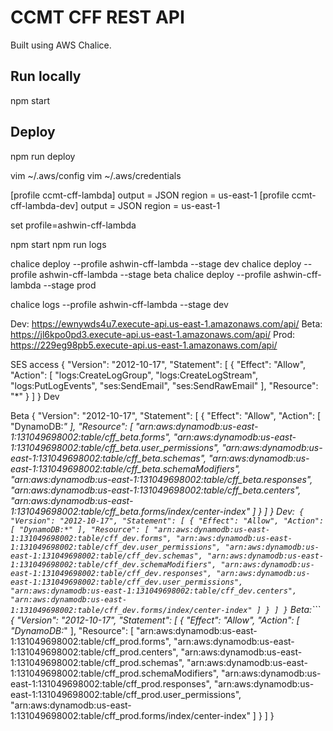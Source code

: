 # CCMT CFF REST API
Built using AWS Chalice.

## Run locally
npm start

## Deploy
npm run deploy

vim ~/.aws/config
vim ~/.aws/credentials

[profile ccmt-cff-lambda]
output = JSON
region = us-east-1
[profile ccmt-cff-lambda-dev]
output = JSON
region = us-east-1

set profile=ashwin-cff-lambda

npm start
npm run logs

chalice deploy --profile ashwin-cff-lambda --stage dev
chalice deploy --profile ashwin-cff-lambda --stage beta
chalice deploy --profile ashwin-cff-lambda --stage prod

chalice logs --profile ashwin-cff-lambda --stage dev

Dev: https://ewnywds4u7.execute-api.us-east-1.amazonaws.com/api/
Beta: https://jl6kpo0pd3.execute-api.us-east-1.amazonaws.com/api/
Prod: https://229eg98pb5.execute-api.us-east-1.amazonaws.com/api/

SES access
{
    "Version": "2012-10-17",
    "Statement": [
        {
            "Effect": "Allow",
            "Action": [
                "logs:CreateLogGroup",
                "logs:CreateLogStream",
                "logs:PutLogEvents",
                "ses:SendEmail",
                "ses:SendRawEmail"
            ],
            "Resource": "*"
        }
    ]
}
Dev

Beta
{
    "Version": "2012-10-17",
    "Statement": [
        {
            "Effect": "Allow",
            "Action": [
                "DynamoDB:*"
            ],
            "Resource": [
                "arn:aws:dynamodb:us-east-1:131049698002:table/cff_beta.forms",
                "arn:aws:dynamodb:us-east-1:131049698002:table/cff_beta.user_permissions",
                "arn:aws:dynamodb:us-east-1:131049698002:table/cff_beta.schemas",
                "arn:aws:dynamodb:us-east-1:131049698002:table/cff_beta.schemaModifiers",
                "arn:aws:dynamodb:us-east-1:131049698002:table/cff_beta.responses",
                "arn:aws:dynamodb:us-east-1:131049698002:table/cff_beta.centers",
                "arn:aws:dynamodb:us-east-1:131049698002:table/cff_beta.forms/index/center-index"
            ]
        }
    ]
}
Dev:```
{
    "Version": "2012-10-17",
    "Statement": [
        {
            "Effect": "Allow",
            "Action": [
                "DynamoDB:*"
            ],
            "Resource": [
                "arn:aws:dynamodb:us-east-1:131049698002:table/cff_dev.forms",
                "arn:aws:dynamodb:us-east-1:131049698002:table/cff_dev.user_permissions",
                "arn:aws:dynamodb:us-east-1:131049698002:table/cff_dev.schemas",
                "arn:aws:dynamodb:us-east-1:131049698002:table/cff_dev.schemaModifiers",
                "arn:aws:dynamodb:us-east-1:131049698002:table/cff_dev.responses",
                "arn:aws:dynamodb:us-east-1:131049698002:table/cff_dev.user_permissions",
                "arn:aws:dynamodb:us-east-1:131049698002:table/cff_dev.centers",
                "arn:aws:dynamodb:us-east-1:131049698002:table/cff_dev.forms/index/center-index"
            ]
        }
    ]
}```
Beta:```
{
    "Version": "2012-10-17",
    "Statement": [
        {
            "Effect": "Allow",
            "Action": [
                "DynamoDB:*"
            ],
            "Resource": [
                "arn:aws:dynamodb:us-east-1:131049698002:table/cff_prod.forms",
                "arn:aws:dynamodb:us-east-1:131049698002:table/cff_prod.centers",
                "arn:aws:dynamodb:us-east-1:131049698002:table/cff_prod.schemas",
                "arn:aws:dynamodb:us-east-1:131049698002:table/cff_prod.schemaModifiers",
                "arn:aws:dynamodb:us-east-1:131049698002:table/cff_prod.responses",
                "arn:aws:dynamodb:us-east-1:131049698002:table/cff_prod.user_permissions",
                "arn:aws:dynamodb:us-east-1:131049698002:table/cff_prod.forms/index/center-index"
            ]
        }
    ]
}
```